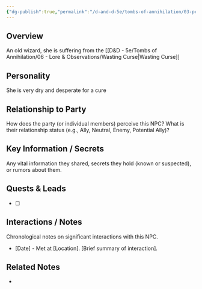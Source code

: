 ```yaml
---
{"dg-publish":true,"permalink":"/d-and-d-5e/tombs-of-annihilation/03-people-we-ve-met-np-cs/syndra-silvane/","noteIcon":"","created":"2025-07-16T19:15:37.350-05:00","updated":"2025-07-16T19:42:26.771-05:00"}
---
```


## Overview
An old wizard, she is suffering from the [[D&D - 5e/Tombs of Annihilation/06 - Lore & Observations/Wasting Curse\|Wasting Curse]]

## Personality
She is very dry and desperate for a cure
## Relationship to Party
How does the party (or individual members) perceive this NPC? What is their relationship status (e.g., Ally, Neutral, Enemy, Potential Ally)?

## Key Information / Secrets
Any vital information they shared, secrets they hold (known or suspected), or rumors about them.

## Quests & Leads
- [ ] 

## Interactions / Notes
Chronological notes on significant interactions with this NPC.
- [Date] - Met at [Location]. [Brief summary of interaction].

## Related Notes
-